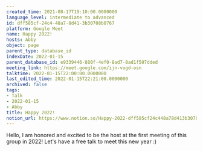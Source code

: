 ```yaml
---
created_time: 2021-08-17T19:10:00.0000000
language_level: intermediate to advanced
id: dff585cf-24c4-48a7-8d41-3b30708b0767
platform: Google Meet
name: Happy 2022!
hosts: Abby
object: page
parent_type: database_id
indexDate: 2022-01-15
parent_database_id: e9339446-880f-4ef0-8ad7-8ad1f507dded
meeting_link: https://meet.google.com/ijn-vugd-osn
talktime: 2022-01-15T22:00:00.0000000
last_edited_time: 2022-01-15T22:21:00.0000000
archived: false
tags:
- Talk
- 2022-01-15
- Abby
title: Happy 2022!
notion_url: https://www.notion.so/Happy-2022-dff585cf24c448a78d413b30708b0767
---
```


Hello, I am honored and excited to be the host at the first meeting of this group in 2022! Let's have a free talk to meet this new year :)





